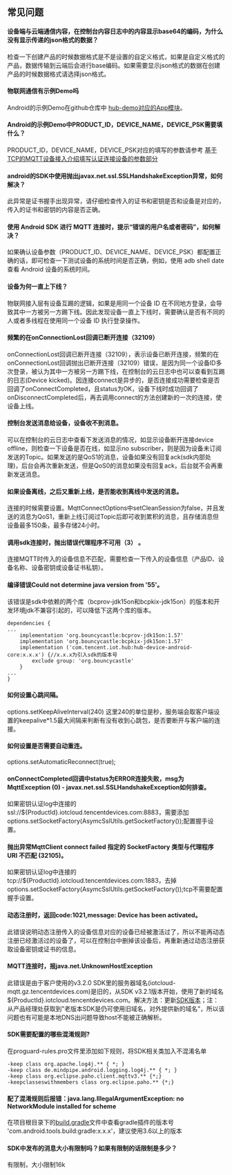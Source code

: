 ## 常见问题

#### 设备端与云端通信内容，在控制台内容日志中的内容显示base64的编码，为什么没有显示传递的json格式的数据？

检查一下创建产品的时候数据格式是不是设置的自定义格式，如果是自定义格式的产品，数据传输到云端后会进行base编码。如果需要显示json格式的数据在创建产品的时候数据格式请选择json格式。

#### 物联网通信有示例Demo吗

Android的示例Demo在github仓库中 [hub-demo对应的App模块](../../hub-android-demo)。

#### Android的示例Demo中PRODUCT_ID，DEVICE_NAME，DEVICE_PSK需要填什么？

PRODUCT_ID，DEVICE_NAME，DEVICE_PSK对应的填写的参数请参考 [基于TCP的MQTT设备接入介绍填写认证连接设备的参数部分](../../hub-device-android/docs/基于TCP的MQTT设备接入.md#填写认证连接设备的参数)

#### android的SDK中使用抛出javax.net.ssl.SSLHandshakeException异常，如何解决？

此异常是证书握手出现异常，请仔细检查传入的证书和密钥是否和设备是对应的，传入的证书和密钥的内容是否正确。

#### 使用 Android SDK 进行 MQTT 连接时，提示“错误的用户名或者密码”，如何解决？

如果确认设备参数（PRODUCT_ID、DEVICE_NAME、DEVICE_PSK）都配置正确的话，即可检查一下测试设备的系统时间是否正确，例如，使用 adb shell date 查看 Android 设备的系统时间。

#### 设备为何一直上下线？

物联网接入层有设备互踢的逻辑，如果是用同一个设备 ID 在不同地方登录，会导致其中一方被另一方踢下线。因此发现设备一直上下线时，需要确认是否有不同的人或者多线程在使用同一个设备 ID 执行登录操作。

#### 频繁的在onConnectionLost回调已断开连接（32109）

onConnectionLost回调已断开连接（32109），表示设备已断开连接，频繁的在onConnectionLost回调抛出已断开连接（32109）错误，是因为同一个设备ID多次登录，被认为其中一方被另一方踢下线，在控制台的云日志中也可以查看到互踢的日志(Device kicked)。因连接connect是异步的，是否连接成功需要检查是否回调了onConnectCompleted，且status为OK，设备下线时成功回调了onDisconnectCompleted后，再去调用connect的方法创建新的一次的连接，使设备上线。

#### 控制台发送消息给设备，设备收不到消息。

可以在控制台的云日志中查看下发送消息的情况，如显示设备断开连接device offline，则检查一下设备是否在线，如显示no subscriber，则是因为设备未订阅发送的Topic。如果发送的是QoS1的消息，设备如果没有回复ack(sdk内部处理)，后台会再次重新发送，但是QoS0的消息如果没有回复ack，后台就不会再重新发送消息。

#### 如果设备离线，之后又重新上线，是否能收到离线中发送的消息。

连接的时候需要设置。MqttConnectOptions中setCleanSession为false，并且发送的消息为QoS1，重新上线订阅过Topic后即可收到累积的消息，且存储消息但设备最多150条，最多存储24小时。

#### 调用sdk连接时，抛出错误代理程序不可用（3） 。

连接MQTT时传入的设备信息不匹配，需要检查一下传入的设备信息（产品ID、设备名称、设备密钥或设备证书私钥）。

#### 编译错误Could not determine java version from '55'。

该错误是sdk中依赖的两个库（bcprov-jdk15on和bcpkix-jdk15on）的版本和开发环境jdk不兼容引起的，可以降低下这两个库的版本。
```
dependencies {
...
    implementation 'org.bouncycastle:bcprov-jdk15on:1.57'
    implementation 'org.bouncycastle:bcpkix-jdk15on:1.57'
    implementation ('com.tencent.iot.hub:hub-device-android-core:x.x.x') {//x.x.x为引入sdk的版本号
        exclude group: 'org.bouncycastle'
    }
...
}
```

#### 如何设置心跳间隔。
options.setKeepAliveInterval(240) 这里240的单位是秒，服务端会取客户端设置的keepalive*1.5最大间隔来判断有没有收到心跳包，是否要断开与客户端的连接。

#### 如何设置是否需要自动重连。
options.setAutomaticReconnect(true);

#### onConnectCompleted回调中status为ERROR连接失败，msg为MqttException (0) - javax.net.ssl.SSLHandshakeException如何排查。
如果密钥认证log中连接的ssl://${ProductId}.iotcloud.tencentdevices.com:8883，需要添加options.setSocketFactory(AsymcSslUtils.getSocketFactory());配置握手设置。

#### 抛出异常MqttClient connect failed 指定的 SocketFactory 类型与代理程序 URI 不匹配 (32105)。
如果密钥认证log中连接的tcp://${ProductId}.iotcloud.tencentdevices.com:1883，去掉options.setSocketFactory(AsymcSslUtils.getSocketFactory());tcp不需要配置握手设置。

#### 动态注册时，返回code:1021,message: Device has been activated。
此错误说明动态注册传入的设备信息对应的设备已经被激活过了，所以不能再动态注册已经激活过的设备了，可以在控制台中删掉该设备后，再重新通过动态注册获取设备密钥或证书的信息。

#### MQTT连接时，报java.net.UnknownHostException
此错误是由于客户使用的v3.2.0 SDK里的服务器域名(iotcloud-mqtt.gz.tencentdevices.com)是旧的，从SDK v3.2.1版本开始，使用了新的域名${ProductId}.iotcloud.tencentdevices.com。解决方法：更新[SDK版本](https://github.com/tencentyun/iot-device-java/releases)；注：从产品经理处获取到"老版本SDK是仍可使用旧域名，对外提供新的域名"，所以该问题也有可能是本地DNS出问题导致host不能被正确解析。

#### SDK需要配置的哪些混淆规则?
在proguard-rules.pro文件里添加如下规则，将SDK相关类加入不混淆名单
```
-keep class org.apache.log4j.** { *; }
-keep class de.mindpipe.android.logging.log4j.** { *; }
-keep class org.eclipse.paho.client.mqttv3.** {*;}
-keepclasseswithmembers class org.eclipse.paho.** {*;}
```

#### 配了混淆规则后报错：java.lang.IllegalArgumentException: no NetworkModule installed for scheme
在项目根目录下的[build.gradle](../../../build.gradle)文件中查看gradle插件的版本号 'com.android.tools.build:gradle:x.x.x'，建议使用3.6以上的版本

#### SDK中发布的消息大小有限制吗？如果有限制的话限制是多少？
有限制，大小限制16k

